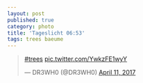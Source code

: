 ```yaml
---
layout: post
published: true
category: photo
title: 'Tageslicht 06:53'
tags: trees baeume
---
```

<blockquote class="twitter-tweet"><p lang="und" dir="ltr"><a href="https://twitter.com/hashtag/trees?src=hash">#trees</a> <a href="https://t.co/YwkzFE1wyY">pic.twitter.com/YwkzFE1wyY</a></p>&mdash; DR3WH0 (@DR3WH0) <a href="https://twitter.com/DR3WH0/status/851765033591873536">April 11, 2017</a></blockquote>
<script async src="//platform.twitter.com/widgets.js" charset="utf-8"></script>
